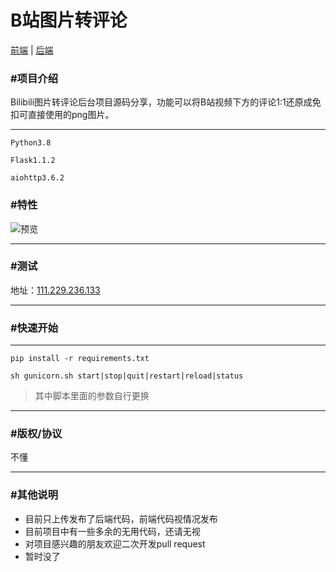 # B站图片转评论

[前端](# "前端") | [后端](# "后端")
### #项目介绍
Bilibili图片转评论后台项目源码分享，功能可以将B站视频下方的评论1:1还原成免扣可直接使用的png图片。

------------
`Python3.8`

`Flask1.1.2`

`aiohttp3.6.2`
### #特性
![预览](https://github.com/gyileng/bilibili-comment-to-pic/blob/master/yulan.png "预览")

------------


### #测试
地址：[111.229.236.133](http://111.229.236.133/ "111.229.236.133")

------------
### #快速开始
------------
`pip install -r requirements.txt`

`sh gunicorn.sh start|stop|quit|restart|reload|status`
> 其中脚本里面的参数自行更换

------------

### #版权/协议
不懂

------------


### #其他说明
- 目前只上传发布了后端代码，前端代码视情况发布
- 目前项目中有一些多余的无用代码，还请无视
- 对项目感兴趣的朋友欢迎二次开发pull request
- 暂时没了
